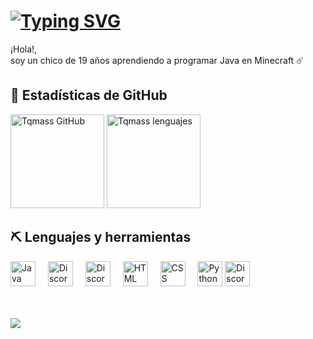 <div align="left">
  <h1>
    <a href="https://git.io/typing-svg">
        <img src="https://readme-typing-svg.herokuapp.com/?color=ffffff&size=35&center=true&vCenter=true&width=1000&lines=¡Bienvenido/a a mi perfil de GitHub!.;" alt="Typing SVG">
    </a>
  </h1>
  <p>¡Hola!,<br/> soy un chico de 19 años aprendiendo a programar Java en Minecraft ☄️</p>

<h2>🔧 Estadísticas de GitHub</h2>
<img src="https://github-readme-stats.vercel.app/api?username=Tqmass&show_icons=true&count_private=true&hide_border=true&title_color=7FFFD4&icon_color=7FFFD4&text_color=c9d1d9&bg_color=0d1117" height="150" alt="Tqmass GitHub" /> 
<img src="https://github-readme-stats.vercel.app/api/top-langs/?username=Tqmass&layout=compact&hide_border=true&title_color=7FFFD4&text_color=7FFFD4&bg_color=0d1117" height="150" alt="Tqmass lenguajes" />

<h2>⛏️ Lenguajes y herramientas</h2>
<div>
  <img src="https://skillicons.dev/icons?i=java" height="40" alt="Java logo" />
  <img width="12" />
  <img src="https://skillicons.dev/icons?i=bots" height="40" alt="Discord Bots logo" />
  <img width="12" />
  <img src="https://skillicons.dev/icons?i=discordjs" height="40" alt="DiscordJS logo" />
  <img width="12" />
  <img src="https://skillicons.dev/icons?i=html" height="40" alt="HTML logo" />
  <img width="12" />
  <img src="https://skillicons.dev/icons?i=css" height="40" alt="CSS logo" />
  <img width="12" />
  <img src="https://skillicons.dev/icons?i=python" height="40" alt="Python logo" />
  <img src="https://skillicons.dev/icons?i=discord" height="40" alt="Discord logo" />
  <img width="12" />
</div>

<!-- <h2>📚 Information</h2>
<ul>
  <li>🌙 I’m currently learning Kotlin and JavaScript</li>
  <li>🧭 How to reach me <strong>no.wacho</strong></li>
</ul>

<p align="center">
    <a href="https://discord.com/users/1079614475717586945" target="_blank" rel="nofollow">
        <img src="https://lanyard-profile-readme.vercel.app/api/1079614475717586945?&animated=true&borderRadius=30px&idleMessage=Nothing..." alt="Discord Presence" align="center">
    </a>
</p> -->

<br/>
<br/>

[![](https://visitcount.itsvg.in/api?id=Tqmass&label=Visitas%20del%20Perfil&color=12&icon=6&pretty=false)](https://visitcount.itsvg.in)
